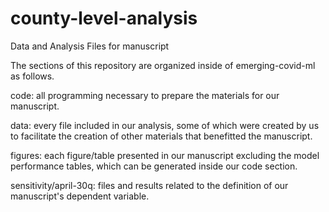 # county-level-analysis
Data and Analysis Files for manuscript

The sections of this repository are organized inside of emerging-covid-ml as follows.

code: all programming necessary to prepare the materials for our manuscript.

data: every file included in our analysis, some of which were created by us to facilitate the creation of other materials that benefitted the manuscript.

figures: each figure/table presented in our manuscript excluding the model performance tables, which can be generated inside our code section.

sensitivity/april-30q: files and results related to the definition of our manuscript's dependent variable.
